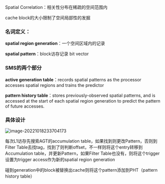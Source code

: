 Spatial Correlation：相关性分布在稀疏的空间范围内

cache block的大小限制了空间局部性的发掘

### 名词定义：

**spatial region generation**：一个空间区域内的记录

**spatial pattern**：block访存记录 bit vector

### SMS的两个部分

**active generation table**：records spatial patterns as the processor accesses spatial regions and trains the predictor

**pattern history table**：stores previously-observed spatial patterns, and is accessed at the start of each spatial region generation to predict the pattern of future accesses.

### 具体设计

![image-20221018233704173](https://wangyidipicgo.oss-cn-hangzhou.aliyuncs.com/image-20221018233704173.png)

每次L1访存先搜索AGT的accumulation table，如果找到则更改Pattern，否则到Filter Table去找tag，找到了则判断offset，不一样则将这个entry转移到Accumulation table，并更新Pattern，如果Filter Table也没有，则将这个trigger设置为trigger access作为新的spatial region generation

碰到generation中的block被替换出cache则将这个pattern添加到PHT（pattern history table）